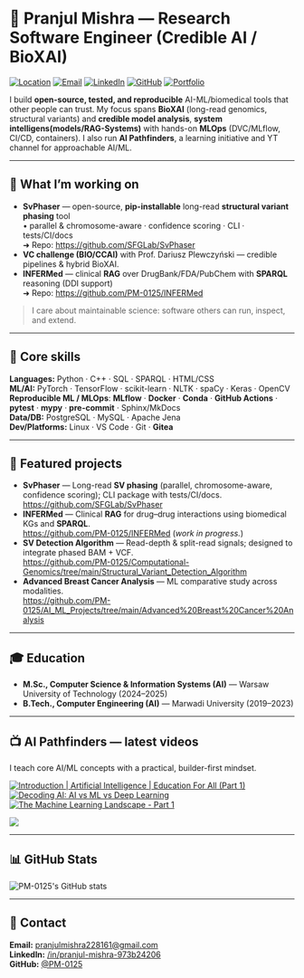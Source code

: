 # 🧬 Pranjul Mishra — Research Software Engineer (Credible AI / BioXAI)

[![Location](https://img.shields.io/badge/Warsaw-Poland-blue)](#)
[![Email](https://img.shields.io/badge/Email-pranjulmishra228161%40gmail.com-informational)](mailto:pranjulmishra228161@gmail.com)
[![LinkedIn](https://img.shields.io/badge/LinkedIn-pranjul--mishra-0A66C2?logo=linkedin&logoColor=white)](https://www.linkedin.com/in/pranjul-mishra/)
[![GitHub](https://img.shields.io/badge/GitHub-@PM--0125-black)](https://github.com/PM-0125)
[![Portfolio](https://img.shields.io/badge/Portfolio-GitHub%20Pages%20(soon)-forestgreen)](#)

I build **open-source, tested, and reproducible** AI-ML/biomedical tools that other people can trust. My focus spans **BioXAI** (long-read genomics, structural variants) and **credible model analysis**, **system intelligens(models/RAG-Systems)** with hands-on **MLOps** (DVC/MLflow, CI/CD, containers). I also run **AI Pathfinders**, a learning initiative and YT channel for approachable AI/ML.

---

## 🔭 What I’m working on
- **SvPhaser** — open-source, **pip-installable** long-read **structural variant phasing** tool  
  • parallel & chromosome-aware · confidence scoring · CLI · tests/CI/docs  
  ➜ Repo: https://github.com/SFGLab/SvPhaser
- **VC challenge (BIO/CCAI)** with Prof. Dariusz Plewczyński — credible pipelines & hybrid BioXAI.
- **INFERMed** — clinical **RAG** over DrugBank/FDA/PubChem with **SPARQL** reasoning (DDI support)  
  ➜ Repo: https://github.com/PM-0125/INFERMed

> I care about maintainable science: software others can run, inspect, and extend.

---

## 🧰 Core skills 
**Languages:** Python · C++ · SQL · SPARQL · HTML/CSS  
**ML/AI:** PyTorch · TensorFlow · scikit-learn · NLTK · spaCy · Keras · OpenCV  
**Reproducible ML / MLOps**: **MLflow** · **Docker** · **Conda** · **GitHub Actions** · **pytest** · **mypy** · **pre-commit** ·  Sphinx/MkDocs  
**Data/DB:** PostgreSQL · MySQL · Apache Jena  
**Dev/Platforms:** Linux · VS Code · Git · **Gitea**

---

## 🌟 Featured projects
- **SvPhaser** — Long-read **SV phasing** (parallel, chromosome-aware, confidence scoring); CLI package with tests/CI/docs.  
  https://github.com/SFGLab/SvPhaser
- **INFERMed** — Clinical **RAG** for drug–drug interactions using biomedical KGs and **SPARQL**.  
  https://github.com/PM-0125/INFERMed (*work in progress.*)
- **SV Detection Algorithm** — Read-depth & split-read signals; designed to integrate phased BAM + VCF.  
  https://github.com/PM-0125/Computational-Genomics/tree/main/Structural_Variant_Detection_Algorithm
- **Advanced Breast Cancer Analysis** — ML comparative study across modalities.  
  https://github.com/PM-0125/AI_ML_Projects/tree/main/Advanced%20Breast%20Cancer%20Analysis

---

## 🎓 Education
- **M.Sc., Computer Science & Information Systems (AI)** — Warsaw University of Technology (2024–2025)  
- **B.Tech., Computer Engineering (AI)** — Marwadi University (2019–2023)

---

## 📺 AI Pathfinders — latest videos
I teach core AI/ML concepts with a practical, builder-first mindset.

<!-- BEGIN YOUTUBE-CARDS -->
[![Introduction | Artificial Intelligence | Education For All (Part 1)](https://ytcards.demolab.com/?id=eoLJAQLUXbM&t=1s&title=Introduction+|+Artificial+Intelligence+|+Education+For+All+%28Part+1%29&lang=en&timestamp=1715094012&background_color=%230d1117&title_color=%23ffffff&stats_color=%23dedede&max_title_lines=1&width=250&border_radius=5&duration=103 "Introduction | Artificial Intelligence | Education For All (Part 1)")](https://youtu.be/eoLJAQLUXbM)
[![Decoding AI: AI vs ML vs Deep Learning](https://ytcards.demolab.com/?id=DIkAd3aBpg4&title=Decoding+AI+Understanding+the+distinction+Between+AI%2C+Machine+Learing%2C+Deep+Learning%2C&lang=en&timestamp=1714658415&background_color=%230d1117&title_color=%23ffffff&stats_color=%23dedede&max_title_lines=1&width=250&border_radius=5&duration=218 "Decoding AI: AI vs ML vs Deep Learning")](https://www.youtube.com/watch?v=DIkAd3aBpg4)
[![The Machine Learning Landscape - Part 1](https://ytcards.demolab.com/?id=RYoy9R-GkUQ&title=The+Machine+Learning+Landscape+Part1&lang=en&timestamp=1712845830&background_color=%230d1117&title_color=%23ffffff&stats_color=%23dedede&max_title_lines=1&width=250&border_radius=5&duration=667 "The Machine Learning Landscape - Part 1")](https://www.youtube.com/watch?v=RYoy9R-GkUQ)
<!-- END YOUTUBE-CARDS -->

[<img src="https://custom-icon-badges.demolab.com/badge/-Subscribe%20For%20More-red?style=for-the-badge&logo=video&logoColor=white"/>](https://www.youtube.com/channel/UC7X_nDwGDd8PSOoJNr7UENw?sub_confirmation=1)

---

## 📊 GitHub Stats
![PM-0125's GitHub stats](https://github-readme-stats.vercel.app/api?username=PM-0125&show_icons=true&theme=gruvbox&v=1)

---

## 🤝 Contact
**Email:** [pranjulmishra228161@gmail.com](mailto:pranjulmishra228161@gmail.com)  
**LinkedIn:** [/in/pranjul-mishra-973b24206](https://www.linkedin.com/in/pranjul-mishra/)  
**GitHub:** [@PM-0125](https://github.com/PM-0125)

